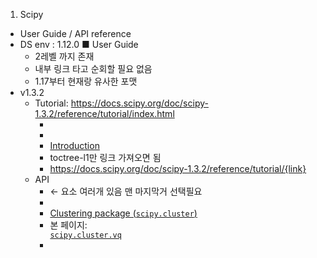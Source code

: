 1) Scipy
- User Guide / API reference
- DS env : 1.12.0
■ User Guide
  - 2레벨 까지 존재
  - 내부 링크 타고 순회할 필요 없음
  - 1.17부터 현재랑 유사한 포맷
- v1.3.2
  - Tutorial: https://docs.scipy.org/doc/scipy-1.3.2/reference/tutorial/index.html
    - <div class="toctree-wrapper compound"> 
    - <li class="toctree-l1"><a class="reference internal" href="general.html">Introduction</a></li>
    - toctree-l1만 링크 가져오면 됨
    - https://docs.scipy.org/doc/scipy-1.3.2/reference/tutorial/{link}
  - API
    - <div class="toctree-wrapper compound"> ← 요소 여러개 있음 맨 마지막거 선택필요
    - <li class="toctree-l1"><a class="reference internal" href="cluster.html">Clustering package (<code class="xref py py-mod docutils literal notranslate"><span class="pre">scipy.cluster</span></code>)</a></li>
    - 본 페이지: <div class="section" id="clustering-package-scipy-cluster">
      <a class="reference internal" href="cluster.vq.html#module-scipy.cluster.vq" title="scipy.cluster.vq"><code class="xref py py-mod docutils literal notranslate"><span class="pre">scipy.cluster.vq</span></code></a>
    - 
